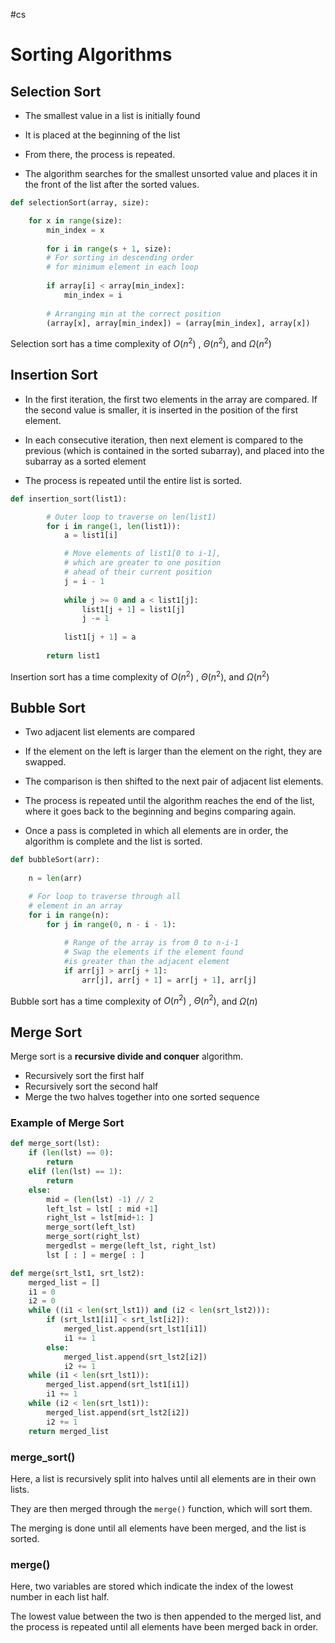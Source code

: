 #cs

# Sorting Algorithms


## **Selection** Sort

- The smallest value in a list is initially found
  
- It is placed at the beginning of the list
  
- From there, the process is repeated. 
  
- The algorithm searches for the smallest unsorted value and places it in the front of the list after the sorted values.

```python
def selectionSort(array, size):

	for x in range(size):
		min_index = x
		
		for i in range(s + 1, size):
		# For sorting in descending order
		# for minimum element in each loop
		
		if array[i] < array[min_index]:
			min_index = i
			
		# Arranging min at the correct position
		(array[x], array[min_index]) = (array[min_index], array[x])
```

Selection sort has a time complexity of $O(n^2)$ , $\Theta (n^2)$, and $\Omega (n^2)$

## **Insertion** Sort

- In the first iteration, the first two elements in the array are compared. If the second value is smaller, it is inserted in the position of the first element.
  
- In each consecutive iteration, then next element is compared to the previous (which is contained in the sorted subarray), and placed into the subarray as a sorted element
  
- The process is repeated until the entire list is sorted.


```python
def insertion_sort(list1):

		# Outer loop to traverse on len(list1)
		for i in range(1, len(list1)):
			a = list1[i]

			# Move elements of list1[0 to i-1],
			# which are greater to one position
			# ahead of their current position
			j = i - 1
		
			while j >= 0 and a < list1[j]:
				list1[j + 1] = list1[j]
				j -= 1
				
			list1[j + 1] = a
			
		return list1

```


Insertion sort has a time complexity of $O(n^2)$ , $\Theta (n^2)$, and $\Omega (n^2)$

## **Bubble** Sort

- Two adjacent list elements are compared

- If the element on the left is larger than the element on the right, they are swapped.

- The comparison is then shifted to the next pair of adjacent list elements.

- The process is repeated until the algorithm reaches the end of the list, where it goes back to the beginning and begins comparing again.

- Once a pass is completed in which all elements are in order, the algorithm is complete and the list is sorted.

```python
def bubbleSort(arr):
	
	n = len(arr)

	# For loop to traverse through all
	# element in an array
	for i in range(n):
		for j in range(0, n - i - 1):
			
			# Range of the array is from 0 to n-i-1
			# Swap the elements if the element found
			#is greater than the adjacent element
			if arr[j] > arr[j + 1]:
				arr[j], arr[j + 1] = arr[j + 1], arr[j]


```

Bubble sort has a time complexity of $O(n^2)$ , $\Theta (n^2)$, and $\Omega (n)$

## **Merge** Sort

Merge sort is a **recursive divide and conquer** algorithm.

- Recursively sort the first half
- Recursively sort the second half
- Merge the two halves together into one sorted sequence


### Example of Merge Sort

```python
def merge_sort(lst):
	if (len(lst) == 0):
		return
	elif (len(lst) == 1):
		return
	else:
		mid = (len(lst) -1) // 2
		left_lst = lst[ : mid +1]
		right_lst = lst[mid+1: ]
		merge_sort(left_lst)
		merge_sort(right_lst)
		mergedlst = merge(left_lst, right_lst)
		lst [ : ] = merge[ : ]

def merge(srt_lst1, srt_lst2):
	merged_list = []
	i1 = 0
	i2 = 0
	while ((i1 < len(srt_lst1)) and (i2 < len(srt_lst2))):
		if (srt_lst1[i1] < srt_lst[i2]):
			merged_list.append(srt_lst1[i1])
			i1 += 1
		else:
			merged_list.append(srt_lst2[i2])
			i2 += 1
	while (i1 < len(srt_lst1)):
		merged_list.append(srt_lst1[i1])
		i1 += 1
	while (i2 < len(srt_lst1)):
		merged_list.append(srt_lst2[i2])
		i2 += 1
	return merged_list
```

### merge_sort()
Here, a list is recursively split into halves until all elements are in their own lists. 

They are then merged through the `merge()` function, which will sort them. 

The merging is done until all elements have been merged, and the list is sorted.


### merge()
Here, two variables are stored which indicate the index of the lowest number in each list half.

The lowest value between the two is then appended to the merged list, and the process is repeated until all elements have been merged back in order.


